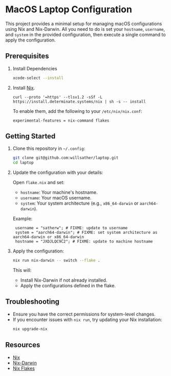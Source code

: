 # MacOS Laptop Configuration

This project provides a minimal setup for managing macOS configurations using Nix and Nix-Darwin. 
All you need to do is set your `hostname`, `username`, and `system` in the provided configuration, 
then execute a single command to apply the configuration.

## Prerequisites

1. Install Dependencies
   ```bash
   xcode-select --install
   ```

2. Install [Nix](https://nixos.org/download.html).

    ```
    curl --proto '=https' --tlsv1.2 -sSf -L https://install.determinate.systems/nix | sh -s -- install
    ```

    To enable them, add the following to your `/etc/nix/nix.conf`:
    ```
    experimental-features = nix-command flakes
    ```

## Getting Started

1. Clone this repository in `~/.config`:
   ```bash
   git clone git@github.com:willsather/laptop.git
   cd laptop
   ```

2. Update the configuration with your details:

   Open `flake.nix` and set:
    - `hostname`: Your machine's hostname.
    - `username`: Your macOS username.
    - `system`: Your system architecture (e.g., `x86_64-darwin` or `aarch64-darwin`).

   Example:
   ```
    username = "satherw"; # FIXME: update to username
    system = "aarch64-darwin"; # FIXME: set system architecture as aarch64-darwin or x86_64-darwin
    hostname = "JXDJLQC9C2"; # FIXME: update to machine hostname
   ```

3. Apply the configuration:
   ```bash
   nix run nix-darwin -- switch --flake .
   ```

   This will:
    - Install Nix-Darwin if not already installed.
    - Apply the configurations defined in the flake.


## Troubleshooting

- Ensure you have the correct permissions for system-level changes.
- If you encounter issues with `nix run`, try updating your Nix installation:
  ```bash
  nix upgrade-nix
  ```

## Resources

- [Nix](https://nixos.org/)
- [Nix-Darwin](https://github.com/LnL7/nix-darwin)
- [Nix Flakes](https://nixos.wiki/wiki/Flakes)

